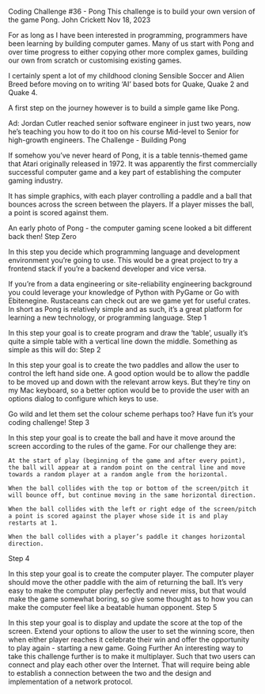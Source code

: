 Coding Challenge #36 - Pong
This challenge is to build your own version of the game Pong.
John Crickett
Nov 18, 2023

For as long as I have been interested in programming, programmers have been learning by building computer games. Many of us start with Pong and over time progress to either copying other more complex games, building our own from scratch or customising existing games.

I certainly spent a lot of my childhood cloning Sensible Soccer and Alien Breed before moving on to writing ‘AI’ based bots for Quake, Quake 2 and Quake 4.

A first step on the journey however is to build a simple game like Pong.

Ad: Jordan Cutler reached senior software engineer in just two years, now he’s teaching you how to do it too on his course Mid-level to Senior for high-growth engineers.
The Challenge - Building Pong

If somehow you’ve never heard of Pong, it is a table tennis-themed game that Atari originally released in 1972. It was apparently the first commercially successful computer game and a key part of establishing the computer gaming industry.

It has simple graphics, with each player controlling a paddle and a ball that bounces across the screen between the players. If a player misses the ball, a point is scored against them.

An early photo of Pong - the computer gaming scene looked a bit different back then!
Step Zero

In this step you decide which programming language and development environment you’re going to use. This would be a great project to try a frontend stack if you’re a backend developer and vice versa.

If you’re from a data engineering or site-reliability engineering background you could leverage your knowledge of Python with PyGame or Go with Ebitenegine. Rustaceans can check out are we game yet for useful crates. In short as Pong is relatively simple and as such, it’s a great platform for learning a new technology, or programming language.
Step 1

In this step your goal is to create program and draw the ‘table’, usually it’s quite a simple table with a vertical line down the middle. Something as simple as this will do:
Step 2

In this step your goal is to create the two paddles and allow the user to control the left hand side one. A good option would be to allow the paddle to be moved up and down with the relevant arrow keys. But they’re tiny on my Mac keyboard, so a better option would be to provide the user with an options dialog to configure which keys to use.

Go wild and let them set the colour scheme perhaps too? Have fun it’s your coding challenge!
Step 3

In this step your goal is to create the ball and have it move around the screen according to the rules of the game. For our challenge they are:

    At the start of play (beginning of the game and after every point), the ball will appear at a random point on the central line and move towards a random player at a random angle from the horizontal.

    When the ball collides with the top or bottom of the screen/pitch it will bounce off, but continue moving in the same horizontal direction.

    When the ball collides with the left or right edge of the screen/pitch a point is scored against the player whose side it is and play restarts at 1.

    When the ball collides with a player’s paddle it changes horizontal direction.

Step 4

In this step your goal is to create the computer player. The computer player should move the other paddle with the aim of returning the ball. It’s very easy to make the computer play perfectly and never miss, but that would make the game somewhat boring, so give some thought as to how you can make the computer feel like a beatable human opponent.
Step 5

In this step your goal is to display and update the score at the top of the screen. Extend your options to allow the user to set the winning score, then when either player reaches it celebrate their win and offer the opportunity to play again - starting a new game.
Going Further
An interesting way to take this challenge further is to make it multiplayer. Such that two users can connect and play each other over the Internet. That will require being able to establish a connection between the two and the design and implementation of a network protocol.